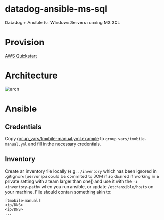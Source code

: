 # datadog-ansible-ms-sql
Datadog + Ansible for Windows Servers running MS SQL

# Provision
[AWS Quickstart](https://docs.aws.amazon.com/quickstart/latest/sql/welcome.html)

# Architecture
![arch](https://docs.aws.amazon.com/quickstart/latest/sql/images/sql-server-on-aws-architecture.png)

# Ansible
## Credentials
Copy [group_vars/tmobile-manual.yml.example](./group_vars/tmobile-manual.yml.example) to `group_vars/tmobile-manual.yml` and fill in the necessary credentials.

## Inventory
Create an inventory file locally (e.g. `./inventory` which has been ignored in .gitignore [server ips could be commited to SCM if so desired if working in a private setting with a team larger than one]) and use it with the `-i <inventory-path>` when you run ansible, or update `/etc/ansible/hosts` on your machine. File should contain something akin to:

```
[tmobile-manual]
<ip/DNS>
<ip/DNS>
...
```
